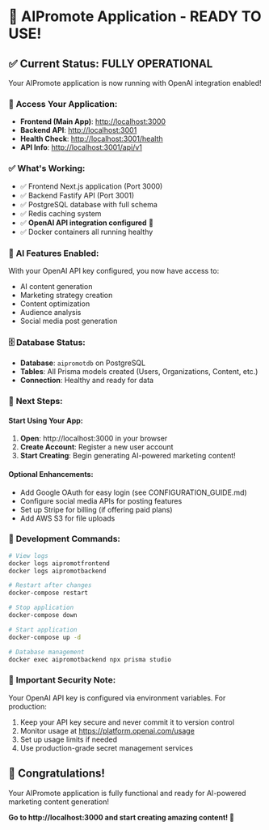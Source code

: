 # 🎉 AIPromote Application - READY TO USE!

## ✅ Current Status: FULLY OPERATIONAL

Your AIPromote application is now running with OpenAI integration enabled!

### 🔗 **Access Your Application:**
- **Frontend (Main App)**: [http://localhost:3000](http://localhost:3000)
- **Backend API**: [http://localhost:3001](http://localhost:3001)
- **Health Check**: [http://localhost:3001/health](http://localhost:3001/health)
- **API Info**: [http://localhost:3001/api/v1](http://localhost:3001/api/v1)

### ✅ **What's Working:**
- ✅ Frontend Next.js application (Port 3000)
- ✅ Backend Fastify API (Port 3001)  
- ✅ PostgreSQL database with full schema
- ✅ Redis caching system
- ✅ **OpenAI API integration configured** 🤖
- ✅ Docker containers all running healthy

### 🤖 **AI Features Enabled:**
With your OpenAI API key configured, you now have access to:
- AI content generation
- Marketing strategy creation
- Content optimization
- Audience analysis
- Social media post generation

### 🗄️ **Database Status:**
- **Database**: `aipromotdb` on PostgreSQL
- **Tables**: All Prisma models created (Users, Organizations, Content, etc.)
- **Connection**: Healthy and ready for data

### 🔧 **Next Steps:**

#### **Start Using Your App:**
1. **Open**: http://localhost:3000 in your browser
2. **Create Account**: Register a new user account
3. **Start Creating**: Begin generating AI-powered marketing content!

#### **Optional Enhancements:**
- Add Google OAuth for easy login (see CONFIGURATION_GUIDE.md)
- Configure social media APIs for posting features
- Set up Stripe for billing (if offering paid plans)
- Add AWS S3 for file uploads

### 🎯 **Development Commands:**
```bash
# View logs
docker logs aipromotfrontend
docker logs aipromotbackend

# Restart after changes
docker-compose restart

# Stop application
docker-compose down

# Start application
docker-compose up -d

# Database management
docker exec aipromotbackend npx prisma studio
```

### 🚨 **Important Security Note:**
Your OpenAI API key is configured via environment variables. For production:
1. Keep your API key secure and never commit it to version control
2. Monitor usage at https://platform.openai.com/usage
3. Set up usage limits if needed
4. Use production-grade secret management services

## 🎊 **Congratulations!**
Your AIPromote application is fully functional and ready for AI-powered marketing content generation!

**Go to http://localhost:3000 and start creating amazing content! 🚀**
